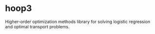 # hoop3
Higher-order optimization methods library for solving logistic regression and optimal transport problems.
